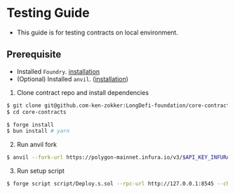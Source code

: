 # Testing Guide

- This guide is for testing contracts on local environment.

## Prerequisite

- Installed `Foundry`. [installation](https://book.getfoundry.sh/getting-started/installation)
- (Optional) Installed `anvil`. ([installation](https://bun.sh/docs/installation))

1. Clone contract repo and install dependencies

```sh
$ git clone git@github.com-ken-zokker:LongDefi-foundation/core-contracts.git
$ cd core-contracts

$ forge install
$ bun install # yarn
```

2. Run anvil fork

```sh
$ anvil --fork-url https://polygon-mainnet.infura.io/v3/$API_KEY_INFURA
```

3. Run setup script

```sh
$ forge script script/Deploy.s.sol --rpc-url http://127.0.0.1:8545 --chain polygon --broadcast
```
